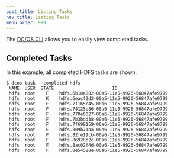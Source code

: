 ```yaml
---
post_title: Listing Tasks
nav_title: Listing Tasks
menu_order: 999
---
```


The [DC/OS CLI][1] allows you to easily view completed tasks.

## Completed Tasks

In this example, all completed HDFS tasks are shown:

    $ dcos task --completed hdfs
     NAME  USER  STATE                      ID
     hdfs  root    F    hdfs.6b18a882-00a5-11e5-9926-56847afe9799
     hdfs  root    K    hdfs.6eacf2d3-00a5-11e5-9926-56847afe9799
     hdfs  root    F    hdfs.71165c45-00a6-11e5-9926-56847afe9799
     hdfs  root    F    hdfs.74125e36-00a6-11e5-9926-56847afe9799
     hdfs  root    F    hdfs.770e6027-00a6-11e5-9926-56847afe9799
     hdfs  root    F    hdfs.7b3bdd38-00a6-11e5-9926-56847afe9799
     hdfs  root    F    hdfs.7f698159-00a6-11e5-9926-56847afe9799
     hdfs  root    F    hdfs.809b71aa-00a6-11e5-9926-56847afe9799
     hdfs  root    F    hdfs.82fe19cb-00a6-11e5-9926-56847afe9799
     hdfs  root    F    hdfs.86928b2c-00a6-11e5-9926-56847afe9799
     hdfs  root    F    hdfs.8ac02f4d-00a6-11e5-9926-56847afe9799
     hdfs  root    F    hdfs.8e54528e-00a6-11e5-9926-56847afe9799

 [1]: /docs/1.7/usage/cli/
